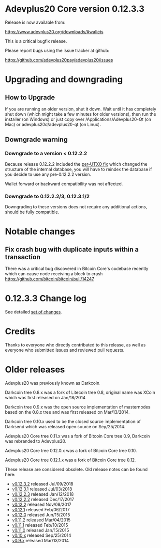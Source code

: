Adevplus20 Core version 0.12.3.3
==========================

Release is now available from:

  <https://www.adevplus20.org/downloads/#wallets>

This is a critical bugfix release.

Please report bugs using the issue tracker at github:

  <https://github.com/adevplus20pay/adevplus20/issues>


Upgrading and downgrading
=========================

How to Upgrade
--------------

If you are running an older version, shut it down. Wait until it has completely
shut down (which might take a few minutes for older versions), then run the
installer (on Windows) or just copy over /Applications/Adevplus20-Qt (on Mac) or
adevplus20d/adevplus20-qt (on Linux).

Downgrade warning
-----------------

### Downgrade to a version < 0.12.2.2

Because release 0.12.2.2 included the [per-UTXO fix](release-notes/adevplus20/release-notes-0.12.2.2.md#per-utxo-fix)
which changed the structure of the internal database, you will have to reindex
the database if you decide to use any pre-0.12.2.2 version.

Wallet forward or backward compatibility was not affected.

### Downgrade to 0.12.2.2/3, 0.12.3.1/2

Downgrading to these versions does not require any additional actions, should be
fully compatible.


Notable changes
===============

Fix crash bug with duplicate inputs within a transaction
--------------------------------------------------------

There was a critical bug discovered in Bitcoin Core's codebase recently which
can cause node receiving a block to crash https://github.com/bitcoin/bitcoin/pull/14247

0.12.3.3 Change log
===================

See detailed [set of changes](https://github.com/adevplus20pay/adevplus20/compare/v0.12.3.2...adevplus20pay:v0.12.3.3).

Credits
=======

Thanks to everyone who directly contributed to this release,
as well as everyone who submitted issues and reviewed pull requests.


Older releases
==============

Adevplus20 was previously known as Darkcoin.

Darkcoin tree 0.8.x was a fork of Litecoin tree 0.8, original name was XCoin
which was first released on Jan/18/2014.

Darkcoin tree 0.9.x was the open source implementation of masternodes based on
the 0.8.x tree and was first released on Mar/13/2014.

Darkcoin tree 0.10.x used to be the closed source implementation of Darksend
which was released open source on Sep/25/2014.

Adevplus20 Core tree 0.11.x was a fork of Bitcoin Core tree 0.9,
Darkcoin was rebranded to Adevplus20.

Adevplus20 Core tree 0.12.0.x was a fork of Bitcoin Core tree 0.10.

Adevplus20 Core tree 0.12.1.x was a fork of Bitcoin Core tree 0.12.

These release are considered obsolete. Old release notes can be found here:

- [v0.12.3.2](https://github.com/adevplus20pay/adevplus20/blob/master/doc/release-notes/adevplus20/release-notes-0.12.3.2.md) released Jul/09/2018
- [v0.12.3.1](https://github.com/adevplus20pay/adevplus20/blob/master/doc/release-notes/adevplus20/release-notes-0.12.3.1.md) released Jul/03/2018
- [v0.12.2.3](https://github.com/adevplus20pay/adevplus20/blob/master/doc/release-notes/adevplus20/release-notes-0.12.2.3.md) released Jan/12/2018
- [v0.12.2.2](https://github.com/adevplus20pay/adevplus20/blob/master/doc/release-notes/adevplus20/release-notes-0.12.2.2.md) released Dec/17/2017
- [v0.12.2](https://github.com/adevplus20pay/adevplus20/blob/master/doc/release-notes/adevplus20/release-notes-0.12.2.md) released Nov/08/2017
- [v0.12.1](https://github.com/adevplus20pay/adevplus20/blob/master/doc/release-notes/adevplus20/release-notes-0.12.1.md) released Feb/06/2017
- [v0.12.0](https://github.com/adevplus20pay/adevplus20/blob/master/doc/release-notes/adevplus20/release-notes-0.12.0.md) released Jun/15/2015
- [v0.11.2](https://github.com/adevplus20pay/adevplus20/blob/master/doc/release-notes/adevplus20/release-notes-0.11.2.md) released Mar/04/2015
- [v0.11.1](https://github.com/adevplus20pay/adevplus20/blob/master/doc/release-notes/adevplus20/release-notes-0.11.1.md) released Feb/10/2015
- [v0.11.0](https://github.com/adevplus20pay/adevplus20/blob/master/doc/release-notes/adevplus20/release-notes-0.11.0.md) released Jan/15/2015
- [v0.10.x](https://github.com/adevplus20pay/adevplus20/blob/master/doc/release-notes/adevplus20/release-notes-0.10.0.md) released Sep/25/2014
- [v0.9.x](https://github.com/adevplus20pay/adevplus20/blob/master/doc/release-notes/adevplus20/release-notes-0.9.0.md) released Mar/13/2014

